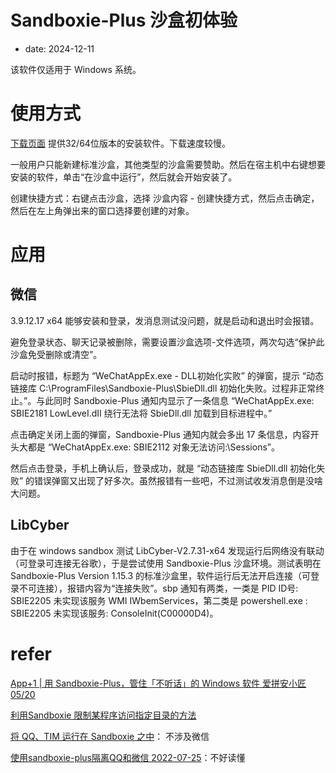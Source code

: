 # Sandboxie-Plus 沙盒初体验
- date: 2024-12-11

该软件仅适用于 Windows 系统。

# 使用方式

[下载页面](https://sandboxie-plus.com/downloads/) 提供32/64位版本的安装软件。下载速度较慢。

一般用户只能新建标准沙盒，其他类型的沙盒需要赞助。然后在宿主机中右键想要安装的软件，单击“在沙盒中运行”，然后就会开始安装了。

创建快捷方式：右键点击沙盒，选择 沙盒内容 - 创建快捷方式，然后点击确定，然后在左上角弹出来的窗口选择要创建的对象。

# 应用
## 微信

3.9.12.17 x64 能够安装和登录，发消息测试没问题，就是启动和退出时会报错。

避免登录状态、聊天记录被删除，需要设置沙盒选项-文件选项，两次勾选“保护此沙盒免受删除或清空”。

启动时报错，标题为 “WeChatAppEx.exe - DLL初始化实败” 的弹窗，提示 “动态链接库 C:\ProgramFiles\Sandboxie-Plus\SbieDll.dll 初始化失败。过程非正常终止。”。与此同时 Sandboxie-Plus 通知内显示了一条信息 “WeChatAppEx.exe: SBIE2181 LowLeveI.dII 绕行无法将 SbieDll.dll 加载到目标进程中。”

点击确定关闭上面的弹窗，Sandboxie-Plus 通知内就会多出 17 条信息，内容开头大都是 “WeChatAppEx.exe: SBIE2112 对象无法访问:\Sessions”。

然后点击登录，手机上确认后，登录成功，就是 “动态链接库 SbieDll.dll 初始化失败” 的错误弹窗又出现了好多次。虽然报错有一些吧，不过测试收发消息倒是没啥大问题。


## LibCyber

由于在 windows sandbox 测试 LibCyber-V2.7.31-x64 发现运行后网络没有联动（可登录可连接无谷歌），于是尝试使用 Sandboxie-Plus 沙盒环境。测试表明在 Sandboxie-Plus Version 1.15.3 的标准沙盒里，软件运行后无法开启连接（可登录不可连接），报错内容为“连接失败”。sbp 通知有两类，一类是 PID ID号: SBIE2205 未实现该服务 WMI IWbemServices，第二类是 powershell.exe : SBIE2205 未实现该服务: ConsoleInit(C00000D4)。

# refer

[App+1 | 用 Sandboxie-Plus，管住「不听话」的 Windows 软件 爱拼安小匠 05/20](https://sspai.com/post/88759)

[利用Sandboxie 限制某程序访问指定目录的方法](https://nanzt.info/8982.html)

[将 QQ、TIM 运行在 Sandboxie 之中](https://www.xeath.cc/2021/02/07/archives-379/)： 不涉及微信

[使用sandboxie-plus隔离QQ和微信 2022-07-25](https://blog.ztmzzz.win/posts/%E4%BD%BF%E7%94%A8sandboxie-plus%E9%9A%94%E7%A6%BBqq%E5%92%8C%E5%BE%AE%E4%BF%A1/)：不好读懂
